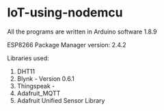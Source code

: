 # IoT-using-nodemcu

All the programs are written in Arduino software 1.8.9

ESP8266 Package Manager version: 2.4.2

Libraries used:

1. DHT11
2. Blynk -  Version 0.6.1
3. Thingspeak - 
4. Adafruit_MQTT
5. Adafruit Unified Sensor Library
